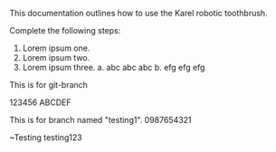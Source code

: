 This documentation outlines how to use the Karel robotic toothbrush.

Complete the following steps:

1. Lorem ipsum one.
2. Lorem ipsum two.
3. Lorem ipsum three.
	a. abc abc abc 
	b. efg efg efg 

This is for git-branch

123456 
ABCDEF


This is for branch named "testing1". 
0987654321



~Testing testing123

